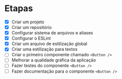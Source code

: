 # Etapas

- [x] Criar um projeto
- [x] Criar um repositório
- [x] Configurar sistema de arquivos e aliases
- [x] Configurar o ESLint
- [x] Criar um arquivo de estilização global
- [x] Criar uma estilização para textos
- [ ] Criar o primeiro componente chamado `<Button />`
- [ ] Melhorar a qualidade gráfica da aplicação
- [ ] Fazer testes do componente `<Button />`
- [ ] Fazer documentação para o componente `<Button />`
